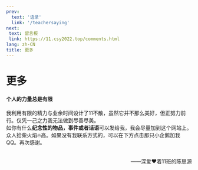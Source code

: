 ```yaml
---
prev: 
  text: '语录'
  link: '/teachersaying'
next:
 text: 留言板
 link: https://11.csy2022.top/comments.html
lang: zh-CN
title: 更多
---
```

# 更多

#### **个人的力量总是有限**

我利用有限的精力与业余时间设计了11不散，虽然它并不那么美好，但正努力前行。仅凭一己之力我无法做到尽善尽美。<br>
如你有什么**纪念性的物品，事件或者话语**可以发给我，我会尽量加到这个网站上。众人拾柴火焰🔥高。如果没有我联系方式的，可以在下方点击那只小企鹅加我QQ。再次感谢。
<br><br>

<div style="text-align: right"> ——深爱❤着11班的陈思源 </div>

<script setup>
import { VPTeamMembers } from 'vitepress/theme'

const members = [
  {
    avatar: 'https://avatars.githubusercontent.com/u/103822280?v=4',
    name: '陈思源',
    title: '创始人',
    links: [
      { icon: 'github', link: 'https://github.com/CSY2022' },
       {
        icon: {
          svg: '<svg xmlns="http://www.w3.org/2000/svg" width="16" height="16" fill="currentColor" class="bi bi-tencent-qq" viewBox="0 0 16 16"><path d="M6.048 3.323c.022.277-.13.523-.338.55-.21.026-.397-.176-.419-.453-.022-.277.13-.523.338-.55.21-.026.397.176.42.453Zm2.265-.24c-.603-.146-.894.256-.936.333-.027.048-.008.117.037.15.045.035.092.025.119-.003.361-.39.751-.172.829-.129l.011.007c.053.024.147.028.193-.098.023-.063.017-.11-.006-.142-.016-.023-.089-.08-.247-.118Z"/><path fill-rule="evenodd" d="M11.727 6.719c0-.022.01-.375.01-.557 0-3.07-1.45-6.156-5.015-6.156-3.564 0-5.014 3.086-5.014 6.156 0 .182.01.535.01.557l-.72 1.795a25.85 25.85 0 0 0-.534 1.508c-.68 2.187-.46 3.093-.292 3.113.36.044 1.401-1.647 1.401-1.647 0 .979.504 2.256 1.594 3.179-.408.126-.907.319-1.228.556-.29.213-.253.43-.201.518.228.386 3.92.246 4.985.126 1.065.12 4.756.26 4.984-.126.052-.088.088-.305-.2-.518-.322-.237-.822-.43-1.23-.557 1.09-.922 1.594-2.2 1.594-3.178 0 0 1.041 1.69 1.401 1.647.168-.02.388-.926-.292-3.113a25.78 25.78 0 0 0-.534-1.508l-.72-1.795ZM9.773 5.53c-.13-.286-1.431-.605-3.042-.605h-.017c-1.611 0-2.913.319-3.042.605a.096.096 0 0 0-.01.04c0 .022.008.04.018.056.11.159 1.554.943 3.034.943h.017c1.48 0 2.924-.784 3.033-.943a.095.095 0 0 0 .008-.096Zm-4.32-.989c-.483.022-.896-.529-.922-1.229-.026-.7.344-1.286.828-1.308.483-.022.896.529.922 1.23.027.7-.344 1.286-.827 1.307Zm2.538 0c.483.022.896-.529.922-1.229.026-.7-.344-1.286-.827-1.308-.484-.022-.896.529-.923 1.23-.026.7.344 1.285.828 1.307ZM2.928 8.99a10.674 10.674 0 0 0-.097 2.284c.146 2.45 1.6 3.99 3.846 4.012h.091c2.246-.023 3.7-1.562 3.846-4.011.054-.9 0-1.663-.097-2.285-1.312.26-2.669.41-3.786.396h-.017c-.297.003-.611-.005-.937-.023v2.148c-1.106.154-2.21-.068-2.21-.068V9.107a22.93 22.93 0 0 1-.639-.117Z"/></svg>'
        },
        link: 'https://qm.qq.com/cgi-bin/qm/qr?k=2GmqPqJLn0f70VgCNgm845hGRbmvyndF',
        ariaLabel: 'qq'
      },
    ]
  },
]
</script>
  <VPTeamMembers size="medium" :members="members" />
